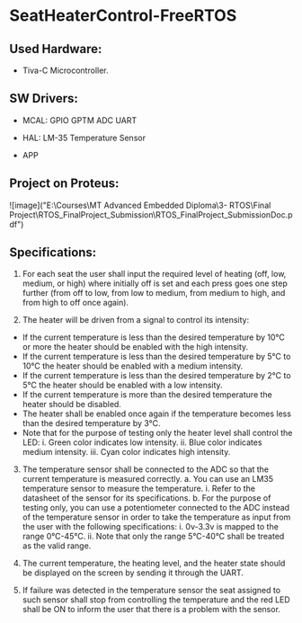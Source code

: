 # SeatHeaterControl-FreeRTOS

## Used Hardware:
- Tiva-C Microcontroller.

## SW Drivers:
- MCAL:
GPIO
GPTM
ADC
UART

- HAL:
LM-35 Temperature Sensor

- APP

## Project on Proteus: 
![image]("E:\Courses\MT Advanced Embedded Diploma\3- RTOS\Final Project\RTOS_FinalProject_Submission\RTOS_FinalProject_SubmissionDoc.pdf")


## Specifications:
1. For each seat the user shall input the required level of heating (off, low, medium, or high) where
initially off is set and each press goes one step further (from off to low, from low to medium, from
medium to high, and from high to off once again).

2. The heater will be driven from a signal to control its intensity:
 - If the current temperature is less than the desired temperature by 10°C or more the heater
should be enabled with the high intensity.
 - If the current temperature is less than the desired temperature by 5°C to 10°C the heater
should be enabled with a medium intensity.
 - If the current temperature is less than the desired temperature by 2°C to 5°C the heater should
be enabled with a low intensity.
  - If the current temperature is more than the desired temperature the heater should be
disabled.
  - The heater shall be enabled once again if the temperature becomes less than the desired
temperature by 3°C.
  - Note that for the purpose of testing only the heater level shall control the LED:
    i. Green color indicates low intensity.
    ii. Blue color indicates medium intensity.
    iii. Cyan color indicates high intensity.

3. The temperature sensor shall be connected to the ADC so that the current temperature is measured
correctly.
  a. You can use an LM35 temperature sensor to measure the temperature.
    i. Refer to the datasheet of the sensor for its specifications.
  b. For the purpose of testing only, you can use a potentiometer connected to the ADC instead of
the temperature sensor in order to take the temperature as input from the user with the
following specifications:
    i. 0v-3.3v is mapped to the range 0°C-45°C.
    ii. Note that only the range 5°C-40°C shall be treated as the valid range.

4. The current temperature, the heating level, and the heater state should be displayed on the screen by
sending it through the UART.

5. If failure was detected in the temperature sensor the seat assigned to such sensor shall stop from
controlling the temperature and the red LED shall be ON to inform the user that there is a problem
with the sensor.

